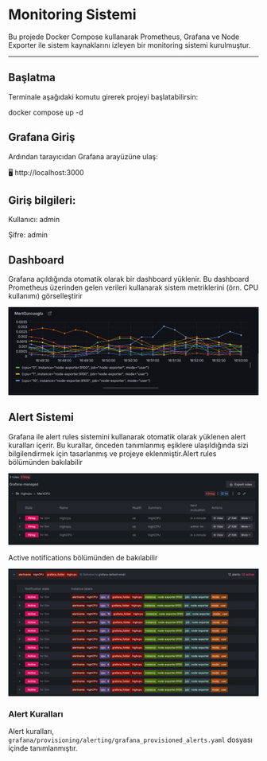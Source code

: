 # Monitoring Sistemi

Bu projede Docker Compose kullanarak Prometheus, Grafana ve Node Exporter ile sistem kaynaklarını izleyen bir monitoring sistemi kurulmuştur.

---

## Başlatma

Terminale aşağıdaki komutu girerek projeyi başlatabilirsin:

docker compose up -d

## Grafana Giriş
Ardından tarayıcıdan Grafana arayüzüne ulaş:

🖥️ http://localhost:3000

## Giriş bilgileri:

Kullanıcı: admin

Şifre: admin

## Dashboard

Grafana açıldığında otomatik olarak bir dashboard yüklenir.
Bu dashboard Prometheus üzerinden gelen verileri kullanarak sistem metriklerini (örn. CPU kullanımı) görselleştirir

![Grafana Dashboard](./grafana.png)


## Alert Sistemi
Grafana ile alert rules sistemini kullanarak otomatik olarak yüklenen alert kuralları içerir. Bu kurallar, önceden tanımlanmış eşiklere ulaşıldığında sizi bilgilendirmek için tasarlanmış ve projeye eklenmiştir.Alert rules bölümünden bakılabilir

![Grafana Alert](./grafanaalert.png)


Active notifications bölümünden de bakılabilir

![Grafana Alert2](./grafanaalert2.png)

### Alert Kuralları
Alert kuralları, `grafana/provisioning/alerting/grafana_provisioned_alerts.yaml` dosyası içinde tanımlanmıştır.


